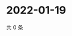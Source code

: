 # 2022-01-19

共 0 条

<!-- BEGIN WEIBO -->
<!-- 最后更新时间 Wed Jan 19 2022 16:16:21 GMT+0800 (China Standard Time) -->

<!-- END WEIBO -->
